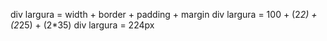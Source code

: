 div  largura = width + border + padding + margin
div largura = 100 + (2*2) + (2*25) + (2*35)
div largura = 224px